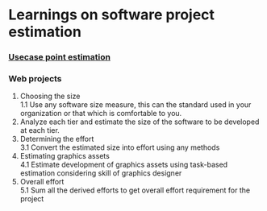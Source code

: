 # Learnings on software project estimation
 ### [Usecase point estimation](https://github.com/signalarun/estimation-learnings/tree/master/usecase-point-estimation)

 ### Web projects
 1. Choosing the size  
     1.1 Use any software size measure, this can the standard used in your organization or that which is comfortable to you.
 2. Analyze each tier and estimate the size of the software to be developed at each tier.
 3. Determining the effort  
     3.1 Convert the estimated size into effort using any methods
 4. Estimating graphics assets  
     4.1 Estimate development of graphics assets using task-based estimation considering skill of graphics designer
 5. Overall effort  
     5.1 Sum all the derived efforts to get overall effort requirement for the project

